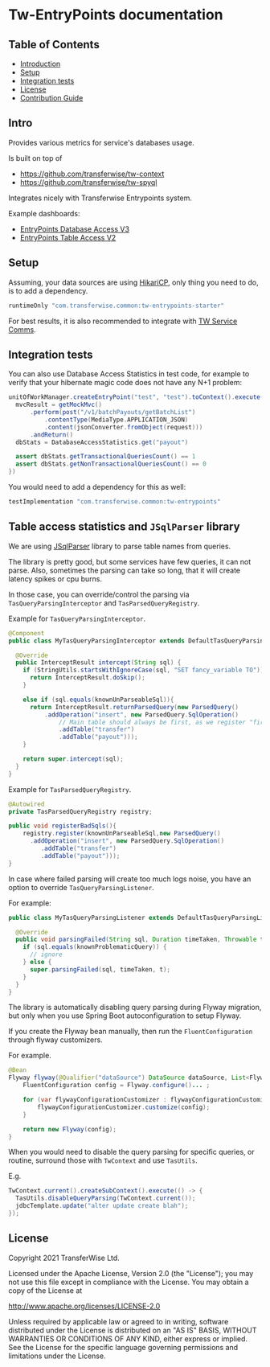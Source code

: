 # Tw-EntryPoints documentation

## Table of Contents

* [Introduction](#intro)
* [Setup](#setup)
* [Integration tests](#integration-tests)
* [License](#license)
* [Contribution Guide](contributing.md)

## Intro

Provides various metrics for service's databases usage.

Is built on top of

- https://github.com/transferwise/tw-context
- https://github.com/transferwise/tw-spyql

Integrates nicely with Transferwise Entrypoints system.

Example dashboards:

- [EntryPoints Database Access V3](https://dashboards.tw.ee/d/f6l4lrUWz/entrypoints-database-access-v3?orgId=1)
- [EntryPoints Table Access V2](https://dashboards.tw.ee/d/dyp0u9UZz/entrypoints-table-access-v2?orgId=1)

## Setup

Assuming, your data sources are using [HikariCP](https://github.com/brettwooldridge/HikariCP), only thing you need to do, is to add a dependency.

```groovy
runtimeOnly "com.transferwise.common:tw-entrypoints-starter"
```

For best results, it is also recommended to integrate with [TW Service Comms](https://github.com/transferwise/tw-service-comms).

## Integration tests

You can also use Database Access Statistics in test code, for example to verify that your hibernate magic code does not have any N+1 problem:

```groovy
unitOfWorkManager.createEntryPoint("test", "test").toContext().execute({
  mvcResult = getMockMvc()
      .perform(post("/v1/batchPayouts/getBatchList")
          .contentType(MediaType.APPLICATION_JSON)
          .content(jsonConverter.fromObject(request)))
      .andReturn()
  dbStats = DatabaseAccessStatistics.get("payout")

  assert dbStats.getTransactionalQueriesCount() == 1
  assert dbStats.getNonTransactionalQueriesCount() == 0
})
```

You would need to add a dependency for this as well:

```groovy
testImplementation "com.transferwise.common:tw-entrypoints"
```

## Table access statistics and `JSqlParser` library

We are using [JSqlParser](https://github.com/JSQLParser/JSqlParser) library to parse table names from queries.

The library is pretty good, but some services have few queries, it can not parse. Also, sometimes the parsing can take so long,
that it will create latency spikes or cpu burns.

In those case, you can override/control the parsing via `TasQueryParsingInterceptor` and `TasParsedQueryRegistry`.

Example for `TasQueryParsingInterceptor`.

<!-- @formatter:off -->
```java
@Component
public class MyTasQueryParsingInterceptor extends DefaultTasQueryParsingInterceptor {

  @Override
  public InterceptResult intercept(String sql) {
    if (StringUtils.startsWithIgnoreCase(sql, "SET fancy_variable TO")) {
      return InterceptResult.doSkip();
    }

    else if (sql.equals(knownUnParseableSql)){
      return InterceptResult.returnParsedQuery(new ParsedQuery()
          .addOperation("insert", new ParsedQuery.SqlOperation()
              // Main table should always be first, as we register "first-table" metrics by that.
              .addTable("transfer")
              .addTable("payout")));
    }

    return super.intercept(sql);
  }
}
```
<!-- @formatter:on -->

Example for `TasParsedQueryRegistry`.

<!-- @formatter:off -->
```java
@Autowired
private TasParsedQueryRegistry registry;

public void registerBadSqls(){
    registry.register(knownUnParseableSql,new ParsedQuery()
      .addOperation("insert", new ParsedQuery.SqlOperation()
         .addTable("transfer")
         .addTable("payout")));
}
```
<!-- @formatter:on -->

In case where failed parsing will create too much logs noise, you have an option to override `TasQueryParsingListener`.

For example:

```java
public class MyTasQueryParsingListener extends DefaultTasQueryParsingListener {

  @Override
  public void parsingFailed(String sql, Duration timeTaken, Throwable t) {
    if (sql.equals(knownProblematicQuery)) {
      // ignore
    } else {
      super.parsingFailed(sql, timeTaken, t);
    }
  }
}
```

The library is automatically disabling query parsing during Flyway migration, but only when you use Spring Boot autoconfiguration to setup Flyway.

If you create the Flyway bean manually, then run the `FluentConfiguration` through flyway customizers.

For example.

<!-- @formatter:off -->
```java
@Bean
Flyway flyway(@Qualifier("dataSource") DataSource dataSource, List<FlywayConfigurationCustomizer> flywayConfigurationCustomizers) {
    FluentConfiguration config = Flyway.configure()... ;

    for (var flywayConfigurationCustomizer : flywayConfigurationCustomizers){
        flywayConfigurationCustomizer.customize(config);
    }

    return new Flyway(config);
}
```
<!-- @formatter:on -->

When you would need to disable the query parsing for specific queries, or routine, surround those with `TwContext` and use `TasUtils`.

E.g.

<!-- @formatter:off -->
```java
TwContext.current().createSubContext().execute(() -> {
  TasUtils.disableQueryParsing(TwContext.current());
  jdbcTemplate.update("alter update create blah");
});
```
<!-- @formatter:on -->

## License

Copyright 2021 TransferWise Ltd.

Licensed under the Apache License, Version 2.0 (the "License"); you may not use this file except in compliance with the License. You may obtain a copy
of the License at

http://www.apache.org/licenses/LICENSE-2.0

Unless required by applicable law or agreed to in writing, software distributed under the License is distributed on an "AS IS" BASIS, WITHOUT
WARRANTIES OR CONDITIONS OF ANY KIND, either express or implied. See the License for the specific language governing permissions and limitations under
the License.